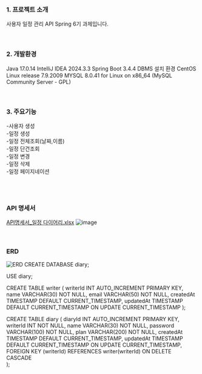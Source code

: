 ### 1. 프로젝트 소개
사용자 일정 관리 API Spring 6기 과제입니다.
<br>
<br>
<br>
### 2. 개발환경
Java 17.0.14
IntelliJ IDEA 2024.3.3
Spring Boot 3.4.4
DBMS 설치 환경 CentOS Linux release 7.9.2009
MYSQL 8.0.41 for Linux on x86_64 (MySQL Community Server - GPL)
<br>
<br>
<br>
### 3. 주요기능
-사용자 생성<br>
-일정 생성<br>
-일정 전체조회(날짜,이름)<br>
-일정 단건조회<br>
-일정 변경<br>
-일정 삭제<br>
-일정 페이지네이션<br>
<br>
<br>
<br>
### API 명세서
[API명세서_일정 다이어리.xlsx](https://github.com/user-attachments/files/19383257/API._.xlsx)
![image](https://github.com/user-attachments/assets/e9420f18-b6a0-4070-beb6-80e4cddef630)
<br>
<br>
<br>
### ERD
![ERD](https://github.com/user-attachments/assets/7792bbb7-6da0-466a-8058-ba52e6479588)
CREATE DATABASE diary;

USE diary;

CREATE TABLE writer (
    	writerId INT AUTO_INCREMENT PRIMARY KEY,
    	name VARCHAR(30) NOT NULL,
   		email VARCHAR(50) NOT NULL,
    	createdAt TIMESTAMP DEFAULT CURRENT_TIMESTAMP,
    	updatedAt TIMESTAMP DEFAULT CURRENT_TIMESTAMP ON UPDATE CURRENT_TIMESTAMP
);

CREATE TABLE diary (
	diaryId INT AUTO_INCREMENT PRIMARY KEY,
	writerId INT NOT NULL,
	name VARCHAR(30) NOT NULL,
	password VARCHAR(100) NOT NULL,
	plan VARCHAR(200) NOT NULL,
    	createdAt TIMESTAMP DEFAULT CURRENT_TIMESTAMP,
    	updatedAt TIMESTAMP DEFAULT CURRENT_TIMESTAMP ON UPDATE CURRENT_TIMESTAMP,
	FOREIGN KEY (writerId) REFERENCES writer(writerId) ON DELETE CASCADE	
);
<br>
<br>
